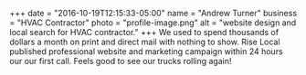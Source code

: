 +++
date = "2016-10-19T12:15:33-05:00"
name = "Andrew Turner"
business = "HVAC Contractor"
photo = "profile-image.png"
alt = "website design and local search for HVAC contractor."
+++
We used to spend thousands of dollars a month on print and direct mail with nothing to show. Rise Local published professional website and marketing campaign within 24 hours our our first call. Feels good to see our trucks rolling again!
<!--more-->
